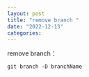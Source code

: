 ```yaml
---
layout: post
title: "remove branch "
date: "2022-12-13"
categories: 
---
```

<p>remove branch：</p>
<pre><code>git branch -D branchName</code></pre>

